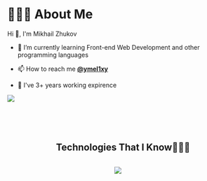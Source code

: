 <h1>👨🏻‍💻  About Me</h1>
Hi 👋, I'm Mikhail Zhukov

- 🌱 I’m currently learning Front-end Web Development and other programming languages

- 📫 How to reach me **[@ymel1xy](https://t.me/ymel1xy)**

- 🔭 I've 3+ years working expirence

<p align="left">
  <a href="https://visitcount.itsvg.in">
    <img src="https://visitcount.itsvg.in/api?id=mel1x&label=Profile%20Views&color=12&icon=8&pretty=true" />
  </a>
</p>
<br>
<br>
<div id="user-content-toc">
  <ul align="center">
    <summary><h2 style="display: inline-block">Technologies That I Know👨🏻‍💻</h2></summary>
  </ul>
</div>
<!--tech stack icons-->
<p align="center">
  <a href="https://skillicons.dev">
    <img src="https://skillicons.dev/icons?i=git,html,css,js,ts,figma,vscode,nginx,mongodb,mysql,nextjs,nodejs,postman,react,redux,tailwind,firebase,express&perline=9" />
  </a>
</p>
